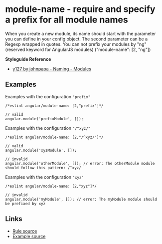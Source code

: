 <!-- WARNING: Generated documentation. Edit docs and examples in the rule and examples file ('rules/module-name.js', 'examples/module-name.js'). -->

# module-name - require and specify a prefix for all module names

When you create a new module, its name should start with the parameter you can define in your config object.
The second parameter can be a Regexp wrapped in quotes.
You can not prefix your modules by "ng" (reserved keyword for AngularJS modules) ("module-name":  [2, "ng"])

**Styleguide Reference**

* [y127 by johnpapa - Naming - Modules](https://github.com/johnpapa/angular-styleguide#style-y127)

## Examples

Examples with the configuration `"prefix"`

    /*eslint angular/module-name: [2,"prefix"]*/

    // valid
    angular.module('prefixModule', []);

Examples with the configuration `"/^xyz/"`

    /*eslint angular/module-name: [2,"/^xyz/"]*/

    // valid
    angular.module('xyzModule', []);

    // invalid
    angular.module('otherModule', []); // error: The otherModule module should follow this pattern: /^xyz/

Examples with the configuration `"xyz"`

    /*eslint angular/module-name: [2,"xyz"]*/

    // invalid
    angular.module('myModule', []); // error: The myModule module should be prefixed by xyz

## Links

* [Rule source](../rules/module-name.js)
* [Example source](../examples/module-name.js)
